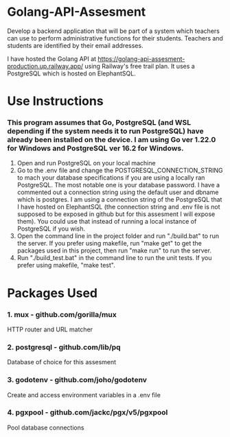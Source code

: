 # Golang-API-Assesment

Develop a backend application that will be part of a system which teachers can use to perform administrative functions for their students. Teachers and students are identified by their email addresses.

I have hosted the Golang API at https://golang-api-assesment-production.up.railway.app/ using Railway's free trail plan.
It uses a PostgreSQL which is hosted on ElephantSQL.

# Use Instructions

### This program assumes that Go, PostgreSQL (and WSL depending if the system needs it to run PostgreSQL) have already been installed on the device. I am using Go ver 1.22.0 for Windows and PostgreSQL ver 16.2 for Windows.

1. Open and run PostgreSQL on your local machine
2. Go to the .env file and change the POSTGRESQL_CONNECTION_STRING to mach your database specifications if you are using a locally ran PostgreSQL. The most notable one is your database password. I have a commented out a connection string using the default user and dbname which is postgres. I am using a connection string of the PostgreSQL that I have hosted on ElephantSQL (the connection string and .env file is not supposed to be exposed in github but for this assesment I will expose them). You could use that instead of running a local instance of PostgreSQL if you wish.
3. Open the command line in the project folder and run "./build.bat" to run the server. 
   If you prefer using makefile, run "make get" to get the packages used in this project, then run "make run" to run the server.
4. Run "./build_test.bat" in the command line to run the unit tests.
   If you prefer using makefile, "make test".

# Packages Used

### 1. mux - github.com/gorilla/mux

HTTP router and URL matcher

### 2. postgresql - github.com/lib/pq

Database of choice for this assesment

### 3. godotenv - github.com/joho/godotenv

Create and access environment variables in a .env file

### 4. pgxpool - github.com/jackc/pgx/v5/pgxpool

Pool database connections
